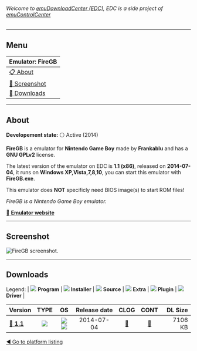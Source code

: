 ###### Welcome to [emuDownloadCenter (EDC)](https://github.com/PhoenixInteractiveNL/emuDownloadCenter/wiki/), EDC is a side project of [emuControlCenter](https://github.com/PhoenixInteractiveNL/emuControlCenter/wiki/)
***
## Menu
| **Emulator: FireGB** |
|:---------|
| [:clipboard: About](#about) |
| [:sunrise: Screenshot](#screenshot) |
| [:floppy_disk: Downloads](#downloads) |
***
## About
**Developement state:** :white_circle: Active (2014)

**FireGB** is a emulator for **Nintendo Game Boy** made by **Frankablu** and has a **GNU GPLv2** license.

The latest version of the emulator on EDC is **1.1 (x86)**, released on **2014-07-04**, it runs on **Windows XP,Vista,7,8,10**, you can start this emulator with **FireGB.exe**.

This emulator does **NOT** specificly need BIOS image(s) to start ROM files!

_FireGB is a Nintendo Game Boy emulator._

[:link: **Emulator website**](https://github.com/Frankablu/FireGB)
***
## Screenshot
![](https://raw.githubusercontent.com/PhoenixInteractiveNL/emuDownloadCenter/master/hooks/firegb/emulator_screen_01.jpg "FireGB screenshot.")
***
## Downloads
Legend:
| ![](https://raw.githubusercontent.com/wiki/PhoenixInteractiveNL/emuDownloadCenter/images_misc/icon_program_24.png) **Program** | 
![](https://raw.githubusercontent.com/wiki/PhoenixInteractiveNL/emuDownloadCenter/images_misc/icon_installer_24.png) **Installer** | 
![](https://raw.githubusercontent.com/wiki/PhoenixInteractiveNL/emuDownloadCenter/images_misc/icon_source_code_24.png) **Source** | 
![](https://raw.githubusercontent.com/wiki/PhoenixInteractiveNL/emuDownloadCenter/images_misc/icon_extra_24.png) **Extra** | 
![](https://raw.githubusercontent.com/wiki/PhoenixInteractiveNL/emuDownloadCenter/images_misc/icon_plugin_24.png) **Plugin** | 
![](https://raw.githubusercontent.com/wiki/PhoenixInteractiveNL/emuDownloadCenter/images_misc/icon_driver_24.png) **Driver** | 
 
| Version | TYPE | OS | Release date | CLOG | CONT | DL Size |
|:--------|:----:|:--:|:------------:|:----:|:----:|--------:|
| [:floppy_disk: **1.1**](https://github.com/PhoenixInteractiveNL/edc-repo0003/raw/master/firegb/1.1.7z) | ![](https://raw.githubusercontent.com/wiki/PhoenixInteractiveNL/emuDownloadCenter/images_misc/icon_program_24.png) | ![](https://raw.githubusercontent.com/wiki/PhoenixInteractiveNL/emuDownloadCenter/images_misc/logo_windows_24.png)![](https://raw.githubusercontent.com/wiki/PhoenixInteractiveNL/emuDownloadCenter/images_misc/icon_32-bit_24.png) | 2014-07-04 | [:page_facing_up:](https://github.com/PhoenixInteractiveNL/edc-repo0003/blob/master/firegb/1.1_changelog.txt) | [:mag_right:](https://github.com/PhoenixInteractiveNL/edc-repo0003/blob/master/firegb/1.1_contents.txt) | 7106 KB |

[:arrow_backward: Go to platform listing](https://github.com/PhoenixInteractiveNL/emuDownloadCenter/wiki/EDC-Platform-List)
